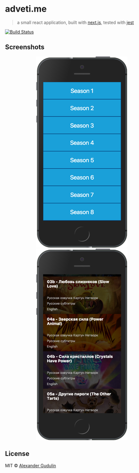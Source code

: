# adveti.me

> a small react application, built with [next.js](https://github.com/zeit/next.js), tested with [jest](https://github.com/facebook/jest)

[![Build Status](https://travis-ci.org/agudulin/adveti.me.svg?branch=master)](https://travis-ci.org/agudulin/adveti.me)

## Screenshots

<p align='center'>
<img src="/screenshots/screenshot-1.png" alt="landing page" width="300" /> <img src="/screenshots/screenshot-2.png" alt="season page" width="300">
</p>


## License

MIT © [Alexander Gudulin](http://gudulin.com)
